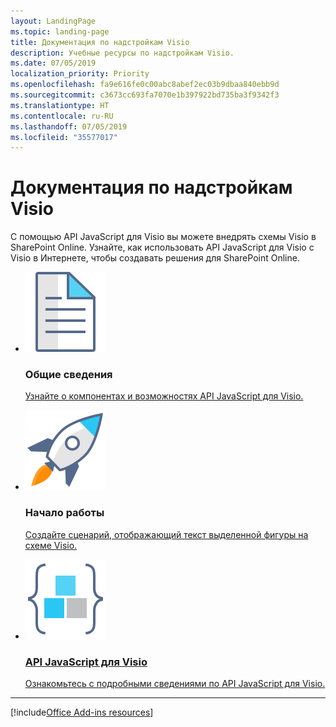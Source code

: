 ```yaml
---
layout: LandingPage
ms.topic: landing-page
title: Документация по надстройкам Visio
description: Учебные ресурсы по надстройкам Visio.
ms.date: 07/05/2019
localization_priority: Priority
ms.openlocfilehash: fa9e616fe0c00abc8abef2ec03b9dbaa840ebb9d
ms.sourcegitcommit: c3673cc693fa7070e1b397922bd735ba3f9342f3
ms.translationtype: HT
ms.contentlocale: ru-RU
ms.lasthandoff: 07/05/2019
ms.locfileid: "35577017"
---
```

# <a name="visio-add-ins-documentation"></a>Документация по надстройкам Visio

С помощью API JavaScript для Visio вы можете внедрять схемы Visio в SharePoint Online. Узнайте, как использовать API JavaScript для Visio с Visio в Интернете, чтобы создавать решения для SharePoint Online. 

<ul class="panelContent cardsF cols cols3">
    <li>
        <div class="cardSize">
            <div class="cardPadding">
                <div class="card">
                    <div class="cardImageOuter">
                        <div class="cardImage">
                            <img src="../images/index-landing-page/i_article.svg" alt="Overview" />
                        </div>
                    </div>
                    <div class="cardText">
                        <h3>Общие сведения</h3>
                        <p><a href="../reference/overview/visio-javascript-reference-overview.md">Узнайте о компонентах и возможностях API JavaScript для Visio.</a></p>
                    </div>
                </div>
            </div>
        </div>
    </li>
    <li>
        <div class="cardSize">
            <div class="cardPadding">
                <div class="card">
                    <div class="cardImageOuter">
                        <div class="cardImage">
                            <img src="../images/index-landing-page/i_get-started.svg" alt="Getting started" />
                        </div>
                    </div>
                    <div class="cardText">
                        <h3>Начало работы</h3>
                        <p><a href="../reference/overview/visio-javascript-reference-overview.md#get-started">Создайте сценарий, отображающий текст выделенной фигуры на схеме Visio.</p>
                    </div>
                </div>
            </div>
        </div>
    </li>
    <li>
        <div class="cardSize">
            <div class="cardPadding">
                <div class="card">
                    <div class="cardImageOuter">
                        <div class="cardImage">
                            <img src="../images/index-landing-page/i_code-blocks.svg" alt="Visio JavaScript API" />
                        </div>
                    </div>
                    <div class="cardText">
                        <h3>API JavaScript для Visio</h3>
                        <p><a href="/javascript/api/visio">Ознакомьтесь с подробными сведениями по API JavaScript для Visio.</a></p>
                    </div>
                </div>
            </div>
        </div>
    </li>
</ul>

---

[!include[Office Add-ins resources](../includes/landing-page-resources-no-script-lab.md)]
